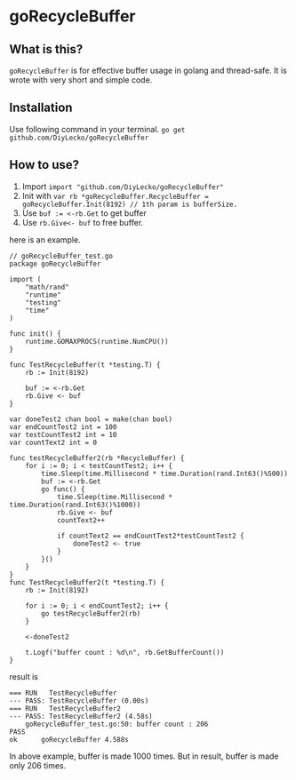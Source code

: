 # goRecycleBuffer

## What is this?
`goRecycleBuffer` is for effective buffer usage in golang and thread-safe.
It is wrote with very short and simple code.

## Installation
Use following command in your terminal.
`go get github.com/DiyLecko/goRecycleBuffer`

## How to use?
1. Import `import "github.com/DiyLecko/goRecycleBuffer"`
2. Init with `var rb *goRecycleBuffer.RecycleBuffer = goRecycleBuffer.Init(8192) // 1th param is bufferSize.`
3. Use `buf := <-rb.Get` to get buffer
4. Use `rb.Give<- buf` to free buffer.

here is an example.
```golang
// goRecycleBuffer_test.go
package goRecycleBuffer

import (
	"math/rand"
	"runtime"
	"testing"
	"time"
)

func init() {
	runtime.GOMAXPROCS(runtime.NumCPU())
}

func TestRecycleBuffer(t *testing.T) {
	rb := Init(8192)

	buf := <-rb.Get
	rb.Give <- buf
}

var doneTest2 chan bool = make(chan bool)
var endCountTest2 int = 100
var testCountTest2 int = 10
var countText2 int = 0

func testRecycleBuffer2(rb *RecycleBuffer) {
	for i := 0; i < testCountTest2; i++ {
		time.Sleep(time.Millisecond * time.Duration(rand.Int63()%500))
		buf := <-rb.Get
		go func() {
			time.Sleep(time.Millisecond * time.Duration(rand.Int63()%1000))
			rb.Give <- buf
			countText2++

			if countText2 == endCountTest2*testCountTest2 {
				doneTest2 <- true
			}
		}()
	}
}
func TestRecycleBuffer2(t *testing.T) {
	rb := Init(8192)

	for i := 0; i < endCountTest2; i++ {
		go testRecycleBuffer2(rb)
	}

	<-doneTest2

	t.Logf("buffer count : %d\n", rb.GetBufferCount())
}
```

result is
```
=== RUN   TestRecycleBuffer
--- PASS: TestRecycleBuffer (0.00s)
=== RUN   TestRecycleBuffer2
--- PASS: TestRecycleBuffer2 (4.58s)
	goRecycleBuffer_test.go:50: buffer count : 206
PASS
ok  	goRecycleBuffer	4.588s
```

In above example, buffer is made 1000 times. But in result, buffer is made only 206 times.

